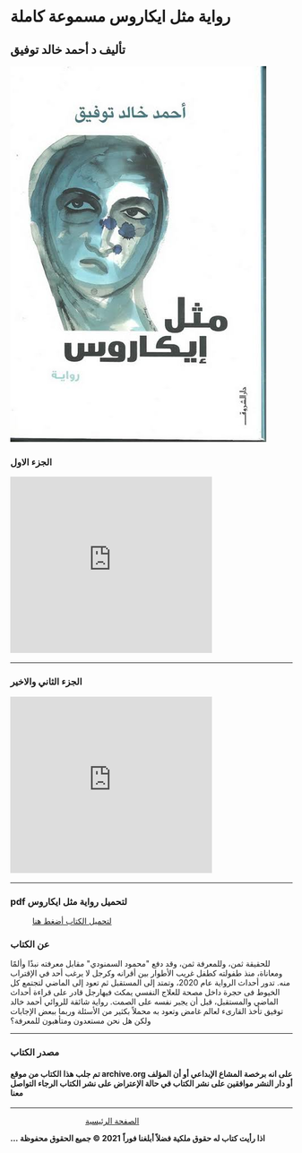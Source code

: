 # رواية مثل ايكاروس مسموعة كاملة
## تأليف د أحمد خالد توفيق
![](https://raw.githubusercontent.com/iqraa4u/iqraa4u.github.io/main/images%20-%202021-05-16T093938.630.jpeg)

### الجزء الاول
<iframe width="360" height="315" src="https://www.youtube.com/embed/7c2DfatEKws" title="YouTube video player" frameborder="0" allow="accelerometer; autoplay; clipboard-write; encrypted-media; gyroscope; picture-in-picture" allowfullscreen></iframe>

----
### الجزء الثاني والاخير
<iframe width="360" height="315" src="https://www.youtube.com/embed/cUGW4KEVn6s" title="YouTube video player" frameborder="0" allow="accelerometer; autoplay; clipboard-write; encrypted-media; gyroscope; picture-in-picture" allowfullscreen></iframe>

----
###  pdf لتحميل رواية مثل ايكاروس
          [لتحميل الكتاب أضغط هنا](https://iqraa4u.me/Ekaros.html)

### عن الكتاب

للحقيقة ثمن، وللمعرفة ثمن، وقد دفع "محمود السمنودي" مقابل معرفته نبذًا وألمًا ومعاناة، منذ طفولته كطفل غريب الأطوار بين أقرانه وكرجل لا يرغب أحد في الإقتراب منه. تدور أحداث الرواية عام 2020، وتمتد إلى المستقبل ثم تعود إلى الماضي لتجتمع كل الخيوط فى حجرة داخل مصحة للعلاج النفسي يمكث فيهارجل قادر على قراءة أحداث الماضي والمستقبل، قبل أن يجبر نفسه على الصمت. رواية شائقة للروائي أحمد خالد توفيق تأخذ القارىء لعالم غامض وتعود به محملاً بكثير من الأسئلة وربما ببعض الإجابات ولكن هل نحن مستعدون ومتأهبون للمعرفة؟
* * *

### مصدر الكتاب

#### تم جلب هذا الكتاب من موقع archive.org على انه برخصة المشاع الإبداعي أو أن المؤلف أو دار النشر موافقين على نشر الكتاب في حالة الإعتراض على نشر الكتاب الرجاء التواصل معنا

* * *

                                  [الصفحة الرئيسية](https://iqraa4u.me/)

**... اذا رأيت كتاب له حقوق ملكية فضلاً أبلغنا فوراً** **2021 © جميع الحقوق محفوظة**
